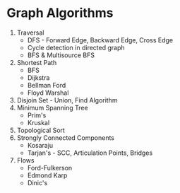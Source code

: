 # Graph Algorithms
1. Traversal
    * DFS - Forward Edge, Backward Edge, Cross Edge
    * Cycle detection in directed graph
    * BFS & Multisource BFS
2. Shortest Path
    * BFS
    * Dijkstra
    * Bellman Ford
    * Floyd Warshal
3. Disjoin Set - Union, Find Algorithm
4. Minimum Spanning Tree
    * Prim's
    * Kruskal
5. Topological Sort
6. Strongly Connected Components
    * Kosaraju
    * Tarjan's - SCC, Articulation Points, Bridges
7. Flows
    * Ford-Fulkerson
    * Edmond Karp
    * Dinic's